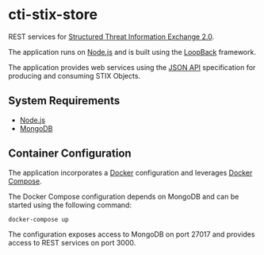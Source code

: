 # cti-stix-store

REST services for [Structured Threat Information Exchange 2.0](http://stixproject.github.io/stix2.0/).

The application runs on [Node.js](https://nodejs.org) and is built using the [LoopBack](https://loopback.io) framework.

The application provides web services using the [JSON API](http://jsonapi.org) specification for producing and consuming STIX Objects.

## System Requirements

* [Node.js](https://nodejs.org)
* [MongoDB](https://www.mongodb.com)

## Container Configuration

The application incorporates a [Docker](https://www.docker.com) configuration and leverages [Docker Compose](https://www.docker.com/products/docker-compose).

The Docker Compose configuration depends on MongoDB and can be started using the following command:

```bash
docker-compose up
```

The configuration exposes access to MongoDB on port 27017 and provides access to REST services on port 3000.
